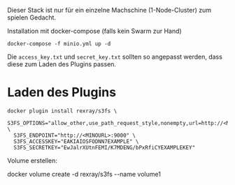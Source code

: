 Dieser Stack ist nur für ein einzelne Machschine (1-Node-Cluster)
zum spielen Gedacht.

Installation mit docker-compose (falls kein Swarm zur Hand)

~~~
docker-compose -f minio.yml up -d 
~~~

Die `access_key.txt` und   `secret_key.txt` sollten so angepasst werden, dass diese zum Laden 
des Plugins passen.


# Laden des Plugins

~~~
docker plugin install rexray/s3fs \
  S3FS_OPTIONS="allow_other,use_path_request_style,nonempty,url=http://<MINOURL:PORT>" \
  S3FS_ENDPOINT="http://<MINOURL>:9000" \
  S3FS_ACCESSKEY="EAKIAIOSFODNN7EXAMPLE" \
  S3FS_SECRETKEY="EwJalrXUtnFEMI/K7MDENG/bPxRfiCYEXAMPLEKEY"
~~~



Volume erstellen:

docker volume create -d rexray/s3fs --name volume1
